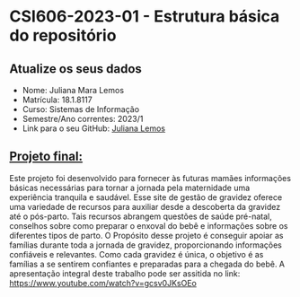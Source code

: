 # **CSI606-2023-01 - Estrutura básica do repositório**

## Atualize os seus dados

- Nome: Juliana Mara Lemos
- Matrícula: 18.1.8117
- Curso: Sistemas de Informação
- Semestre/Ano correntes: 2023/1
- Link para o seu GitHub: [Juliana Lemos](https://github.com/julianamlemos)

## [Projeto final:](./Projeto/README.md)

Este projeto foi desenvolvido para fornecer às futuras mamães informações básicas necessárias para tornar a jornada pela maternidade uma experiência tranquila e saudável. Esse site de gestão de gravidez oferece uma variedade de recursos para auxiliar desde a descoberta da gravidez até o pós-parto. Tais recursos abrangem questões de saúde pré-natal, conselhos sobre como preparar o enxoval do bebê e informações sobre os diferentes tipos de parto. O Propósito desse projeto é conseguir apoiar as famílias durante toda a jornada de gravidez, proporcionando informações confiáveis e relevantes. Como cada gravidez é única, o objetivo é as famílias a se sentirem confiantes e preparadas para a chegada do bebê. A apresentação integral deste trabalho pode ser assitida no link: https://www.youtube.com/watch?v=gcsv0JKsOEo


